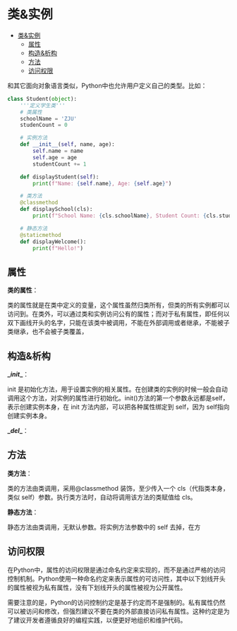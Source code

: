 # 类&实例

- [类\&实例](#类实例)
  - [属性](#属性)
  - [构造\&析构](#构造析构)
  - [方法](#方法)
  - [访问权限](#访问权限)

和其它面向对象语言类似，Python中也允许用户定义自己的类型。比如：

```python
class Student(object):
    '''定义学生类'''
    # 类属性
    schoolName = 'ZJU'
    studenCount = 0

    # 实例方法
    def __init__(self, name, age):
        self.name = name
        self.age = age
        studentCount += 1

    def displayStudent(self):
        print(f"Name: {self.name}, Age: {self.age}")

    # 类方法
    @classmethod
    def displaySchool(cls):
        print(f"School Name: {cls.schoolName}, Student Count: {cls.studentCount}")

    # 静态方法
    @staticmethod
    def displayWelcome():
        print(f"Hello!")
```

## 属性

**类的属性**：

类的属性就是在类中定义的变量，这个属性虽然归类所有，但类的所有实例都可以访问到。在类外，可以通过类和实例访问公有的属性；而对于私有属性，即任何以双下画线开头的名字，只能在该类中被调用，不能在外部调用或者继承，不能被子类继承，也不会被子类覆盖，

## 构造&析构

**\__init__**：

init 是初始化方法，用于设置实例的相关属性。在创建类的实例的时候一般会自动调用这个方法，对实例的属性进行初始化。init()方法的第一个参数永远都是self，表示创建实例本身，在 init 方法内部，可以把各种属性绑定到 self，因为 self指向创建实例本身。

**\__del__**：

## 方法

**类方法**：

类的方法由类调用，采用@classmethod 装饰，至少传入一个 cls（代指类本身，类似 self）参数。执行类方法时，自动将调用该方法的类赋值给 cls。

**静态方法**：

静态方法由类调用，无默认参数。将实例方法参数中的 self 去掉，在方

## 访问权限

在Python中，属性的访问权限是通过命名约定来实现的，而不是通过严格的访问控制机制。Python使用一种命名约定来表示属性的可访问性，其中以下划线开头的属性被视为私有属性，没有下划线开头的属性被视为公开属性。

需要注意的是，Python的访问控制约定是基于约定而不是强制的。私有属性仍然可以被访问和修改，但强烈建议不要在类的外部直接访问私有属性。这种约定是为了建议开发者遵循良好的编程实践，以便更好地组织和维护代码。
